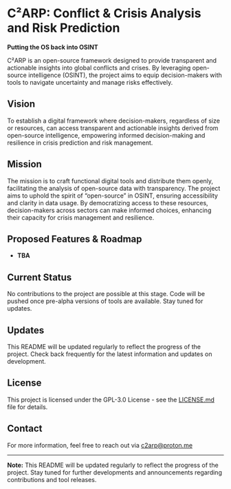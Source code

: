 # C²ARP: Conflict & Crisis Analysis and Risk Prediction

**Putting the OS back into OSINT**

C²ARP is an open-source framework designed to provide transparent and actionable insights into global conflicts and crises. By leveraging open-source intelligence (OSINT), the project aims to equip decision-makers with tools to navigate uncertainty and manage risks effectively.

## Vision
To establish a digital framework where decision-makers, regardless of size or resources, can access transparent and actionable insights derived from open-source intelligence, empowering informed decision-making and resilience in crisis prediction and risk management.

## Mission
The mission is to craft functional digital tools and distribute them openly, facilitating the analysis of open-source data with transparency. The project aims to uphold the spirit of “open-source” in OSINT, ensuring accessibility and clarity in data usage. By democratizing access to these resources, decision-makers across sectors can make informed choices, enhancing their capacity for crisis management and resilience.

## Proposed Features & Roadmap
- **TBA**

## Current Status
No contributions to the project are possible at this stage. Code will be pushed once pre-alpha versions of tools are available. Stay tuned for updates.

## Updates
This README will be updated regularly to reflect the progress of the project. Check back frequently for the latest information and updates on development.

## License
This project is licensed under the GPL-3.0 License - see the [LICENSE.md](LICENSE.md) file for details.

## Contact
For more information, feel free to reach out via c2arp@proton.me

---

**Note:** This README will be updated regularly to reflect the progress of the project. Stay tuned for further developments and announcements regarding contributions and tool releases.
